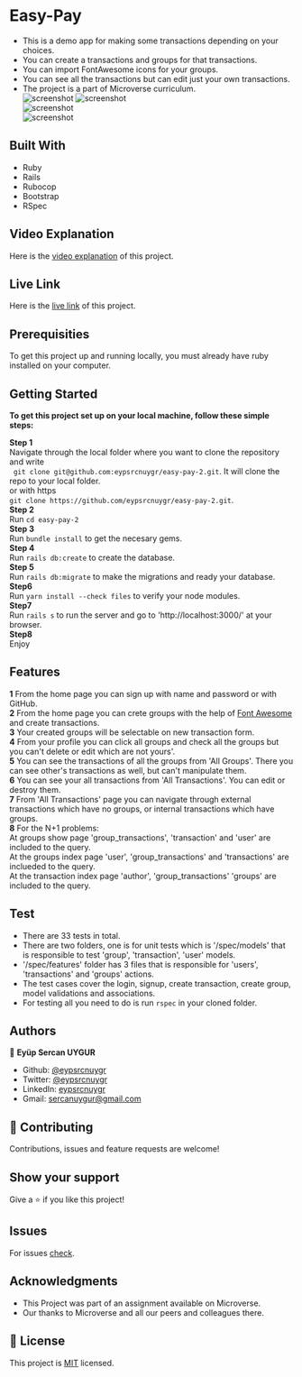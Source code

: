 # Easy-Pay
- This is a demo app for making some transactions depending on your choices.<br>
- You can create a transactions and groups for that transactions.<br>
- You can import FontAwesome icons for your groups.<br>
- You can see all the transactions but can edit just your own transactions.<br>
- The project is a part of Microverse curriculum.<br>
![screenshot](./public/assets/images/Screenshot1.png)
![screenshot](./public/assets/images/Screenshot2.png)<br>
![screenshot](./public/assets/images/Screenshot3.png)<br>
![screenshot](./public/assets/images/Screenshot4.png)<br>

## Built With
* Ruby
* Rails
* Rubocop
* Bootstrap
* RSpec

## Video Explanation

Here is the [video explanation](https://www.loom.com/share/ba3f0ea52fe843fd82c58034235d4179) of this project.

## Live Link

Here is the [live link](https://easy-pay-sercan.herokuapp.com/) of this project.

## Prerequisities

To get this project up and running locally, you must already have ruby installed on your computer.

## Getting Started

**To get this project set up on your local machine, follow these simple steps:**

**Step 1**<br>
Navigate through the local folder where you want to clone the repository and write<br>
``` git clone git@github.com:eypsrcnuygr/easy-pay-2.git```. It will clone the repo to your local folder.<br>
or with https<br>
```git clone https://github.com/eypsrcnuygr/easy-pay-2.git```.<br>
**Step 2**<br>
Run ```cd easy-pay-2```<br>
**Step 3**<br>
Run ```bundle install``` to get the necesary gems.<br>
**Step 4**<br>
Run ```rails db:create``` to create the database.<br>
**Step 5**<br>
Run ```rails db:migrate``` to make the migrations and ready your database.<br>
**Step6**<br>
Run ```yarn install --check files``` to verify your node modules.<br>
**Step7**<br>
Run ```rails s``` to run the server and go to 'http://localhost:3000/' at your browser.<br>
**Step8**<br>
Enjoy<br>

## Features

**1**
From the home page you can sign up with name and password or with GitHub. <br>
**2**
From the home page you can crete groups with the help of [Font Awesome](https://fontawesome.com/) and create transactions.<br>
**3**
Your created groups will be selectable on new transaction form.<br>
**4**
From your profile you can click all groups and check all the groups but you can't delete or edit which are not yours'.<br>
**5**
You can see the transactions of all the groups from 'All Groups'. There you can see other's transactions as well, but can't manipulate them.<br> 
**6**
You can see your all transactions from 'All Transactions'. You can edit or destroy them.<br>
**7**
From 'All Transactions' page you can navigate through external transactions which have no groups, or internal transactions which have groups.<br>
**8**
For the N+1 problems:<br>
At groups show page 'group_transactions', 'transaction' and 'user' are included to the query.<br>
At the groups index page 'user', 'group_transactions' and 'transactions' are inclueded to the query.<br>
At the transaction index page 'author', 'group_transactions' 'groups' are included to the query.<br>

## Test
- There are 33 tests in total.
- There are two folders, one is for unit tests which is '/spec/models' that is responsible to test 'group', 'transaction', 'user' models.
- '/spec/features' folder has 3 files that is responsible for 'users', 'transactions' and 'groups' actions.
- The test cases cover the login, signup, create transaction, create group, model validations and associations.
- For testing all you need to do is run ```rspec``` in your cloned folder.

## Authors

👤 **Eyüp Sercan UYGUR**

-   Github: [@eypsrcnuygr](https://github.com/eypsrcnuygr)
-   Twitter: [@eypsrcnuygr](https://twitter.com/eypsrcnuygr)
-   LinkedIn: [eypsrcnuygr](https://www.linkedin.com/in/eypsrcnuygr/)
-   Gmail: [sercanuygur@gmail.com](sercanuygur@gmail.com)

## 🤝 Contributing

Contributions, issues and feature requests are welcome!

## Show your support

Give a ⭐️ if you like this project!

## Issues

For issues [check](https://github.com/eypsrcnuygr/easy-pay-2/issues).

## Acknowledgments

-   This Project was part of an assignment available on Microverse.
-   Our thanks to Microverse and all our peers and colleagues there.

## 📝 License

This project is [MIT](lic.url) licensed.
